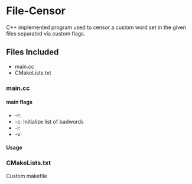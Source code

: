 # File-Censor
C++ implemented program used to censor a custom word set in the given files separated via custom flags.

## Files Included
* main.cc
* CMakeLists.txt

### main.cc

#### main flags
* -r: 
* -c: Initialize list of badwords
* -i:
* -v:
#### Usage

### CMakeLists.txt
Custom makefile
